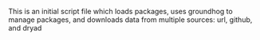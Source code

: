 This is an initial script file which loads packages, uses groundhog to manage packages, 
and downloads data from multiple sources: url, github, and dryad